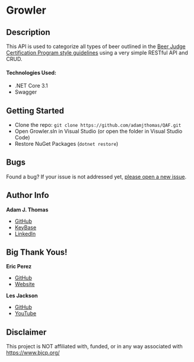 # Growler

## Description
This API is used to categorize all types of beer outlined in the [Beer Judge Certification Program style guidelines](https://www.bjcp.org/) using a very simple RESTful API and CRUD.

#### Technologies Used:
- .NET Core 3.1
- Swagger

## Getting Started
- Clone the repo: `git clone https://github.com/adamjthomas/QAF.git`
- Open Growler.sln in Visual Studio (or open the folder in Visual Studio Code)
- Restore NuGet Packages (`dotnet restore`)

## Bugs
Found a bug? If your issue is not addressed yet, [please open a new issue](https://github.com/adamjthomas/Growler/issues/new).

## Author Info
**Adam J. Thomas**
- [GitHub](https://github.com/adamjthomas)
- [KeyBase](https://keybase.io/adamjthomas)
- [LinkedIn](https://linkedin.com/in/adamjthomas)

## Big Thank Yous!
**Eric Perez**
- [GitHub](https://github.com/epdsn)
- [Website](http://ericperezdev.com/)

**Les Jackson**
- [GitHub](https://github.com/binarythistle)
- [YouTube](https://www.youtube.com/channel/UCIMRGVXufHT69s1uaHHYJIA)

## Disclaimer
This project is NOT affiliated with, funded, or in any way associated with https://www.bjcp.org/
